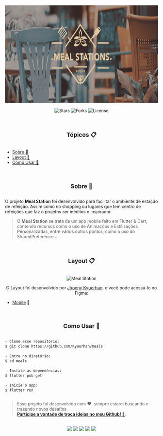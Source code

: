 <p align="center">
    <img alt="Meal Station" src=".github/mealstations-logo.png" height="320px">
</p>

<p align="center">
    <img src="https://img.shields.io/github/stars/Kyuorhan/meals?label=stars&message=MIT&color=000000&labelColor=8257e5" alt="Stars">
    <img src="https://img.shields.io/github/forks/Kyuorhan/meals?label=forks&message=MIT&color=000000&labelColor=8257e5" alt="Forks">     
    <img  src="https://img.shields.io/static/v1?label=license&message=MIT&color=000000&labelColor=8257e5" alt="License">
</p>

<br>

### **<h3 align="center">Tópicos 📋</h3>**

##

<p>

  - [Sobre 📖](#sobre-)
  - [Layout 🎨](#layout-)
  - [Como Usar 🤔](#como-usar-)

</p>

<br>

### **<h3 align="center">Sobre 📖</h3>**

##
   

O projeto **Meal Station** foi desenvolvido para facilitar o ambiente de estação de refeição. Assim como no shopping ou lugares que tem centro de refeições que faz o projetos ser inéditos e inspirador. 
>O **Meal Station** se trata de um app mobile feito em Flutter & Dart, contendo recursos como o uso de Animações e Estilizações Personalizadas, entre vários outros pontos, como o uso do SharedPreferences.


<br>

### **<h3 align="center">Layout 📋</h3>**

##

   <p align="center">
      <img alt="Meal Station" title="PayFlow" src=".github/capa.png" />
   </p>

   <p align="center">
      O Layout foi desenvolvido por <a href="https://www.instagram.com/kyuorhan">Jhonny Kyuorhan</a>, e você pode acessá-lo no Figma:
   
   - <a href="https://www.figma.com/file/kLK7FYnWKMoN68sQXcSniu/PayFlow">Mobile</a> 📱
   </p>

<br>

### **<h3 align="center">Como Usar 🤔</h3>**

##

   ```
   - Clone esse repositório:
   $ git clone https://github.com/Kyuorhan/meals

   - Entre no diretório:
   $ cd meals

   - Instale as dependências:
   $ flutter pub get

   - Inicie o app: 
   $ flutter run
   ```
 
##

   >Esse projeto foi desenvolvido com ❤️, sempre estarei buscando e trazendo novos desafios.<br>
   **[Participe a vontade de troca ideias no meu Github! 👋](https://github.com/Kyuorhan)**.
 
<br>

 <div align="center" > 
  <a href="https://www.linkedin.com/in/jhonny-kyuorhan/" target="_blank"> <img src="https://img.shields.io/badge/-LinkedIn-%230077B5?style=for-the-badge&logo=linkedin&logoColor=white" target="_blank"></a> 
  <a href = "mailto:jkdevprogrammer@gmail.com"><img src="https://img.shields.io/badge/-Gmail-%23333?style=for-the-badge&logo=gmail&logoColor=white" target="_blank"></a>
  <a href="https://www.instagram.com/kyuorhan" target="_blank"> <img src="https://img.shields.io/badge/-Instagram-%23E4405F?style=for-the-badge&logo=instagram&logoColor=white" target="_blank"></a>
  <a href="https://steamcommunity.com/id/Kyuorhan/" target="_blank"> <img src="https://img.shields.io/badge/Steam-465871?style=for-the-badge&logo=steam&logoColor=white" target="_blank"></a>   
  <a href="https://www.twitch.tv/kyuorhan" target="_blank"> <img src="https://img.shields.io/badge/Twitch-A970FF?style=for-the-badge&logo=twitch&logoColor=white" target="_blank"></a> 
</div>    
